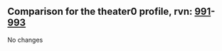 ## Comparison for the theater0 profile, rvn: [991](https://github.com/PRO100KatYT/FortniteProfileRevisions/tree/main/profiles/theater0/991%20theater0.json)-[993](https://github.com/PRO100KatYT/FortniteProfileRevisions/tree/main/profiles/theater0/993%20theater0.json)

No changes
